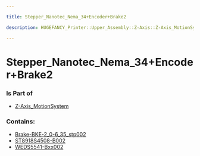 ```yaml
---

title: Stepper_Nanotec_Nema_34+Encoder+Brake2

description: HUGEFANCY_Printer::Upper_Assembly::Z-Axis::Z-Axis_MotionSystem::Stepper_Nanotec_Nema_34+Encoder+Brake2

---
```

# Stepper_Nanotec_Nema_34+Encoder+Brake2
<script>
    var geoarray = '{"WEDS5541-Bxx002": {}, "Brake-BKE-2_0-6_35_stp002": {}, "ST8918S4508-B002": {}}';
</script>
<script>
    var basepath = '/assets/HUGEFANCY_Printer/Upper_Assembly/Z-Axis/Z-Axis_MotionSystem/Stepper_Nanotec_Nema_34+Encoder+Brake2/';
</script>
<link rel="stylesheet" href="/css/container.css">

<div id="container"></div>

<!-- these are the required scripts for the three.js scene -->
<script src="/lib/three.min.js"></script>
<script src="/lib/OrbitControls.js"></script>
<script src="/lib/RectAreaLightUniformsLib.js"></script>
<!-- this is your app's lib file -->
<script src="/lib/triceratops_app.js"></script>
### Is Part of
- [Z-Axis_MotionSystem](../Z-Axis_MotionSystem)  

### Contains:
- [Brake-BKE-2_0-6_35_stp002](./Stepper_Nanotec_Nema_34+Encoder+Brake2/Brake-BKE-2_0-6_35_stp002)  
- [ST8918S4508-B002](./Stepper_Nanotec_Nema_34+Encoder+Brake2/ST8918S4508-B002)  
- [WEDS5541-Bxx002](./Stepper_Nanotec_Nema_34+Encoder+Brake2/WEDS5541-Bxx002)

